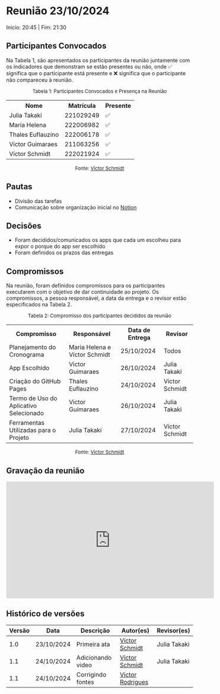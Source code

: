 # Reunião 23/10/2024

Início: 20:45 | Fim: 21:30
<!-- Este é um arquivo base, para criar uma ata, basta copiá-lo e preencher os dados da reunião -->



## Participantes Convocados

<!-- Colocar um ✅ se o participante estiver presente ou um ❌ caso negativo -->
Na Tabela 1, são apresentados os participantes da reunião juntamente com os indicadores que demonstram se estão presentes ou não, onde ✅ significa que o participante está presente e ❌ significa que o participante não compareceu à reunião.

<center>

<font size="2"><p style="text-align: center">Tabela 1: Participantes Convocados e Presença na Reunião</p></font>

<table align="center">
  <tr>
    <th>Nome</th><th>Matrícula</th><th>Presente</th>
  </tr>
  <tr><td>Julia Takaki</td><td>221029249</td><td>✅</td></tr>
  <tr><td>Maria Helena</td><td>222006982</td><td>✅</td></tr>
  <tr><td>Thales Euflauzino</td><td>222006178</td><td>✅</td></tr>
  <tr><td>Victor Guimaraes</td><td>211063256</td><td>✅</td></tr>
  <tr><td>Víctor Schmidt</td><td>222021924</td><td>✅</td></tr>
</table>

<font size="2"><p style="text-align: center">Fonte: [Víctor Schmidt](https://github.com/moonshinerd)</p></font>

</center>



## Pautas

<!-- pautas discutidas na reunião -->

- Divisão das tarefas
- Comunicação sobre organização inicial no [Notion](https://www.notion.so/Requisitos-2024-02-127032b57513801e84f0e16782c13800?pvs=4)



## Decisões

<!-- decisões feitas pela equipe -->

- Foram decididos/comunicados os apps que cada um escolheu para expor o porque do app ser escolhido
- Foram definidos os prazos das entregas



## Compromissos

<!-- compromissos que foram definidos para os integrantes, a data de entrega e os revisores, para facilitar o trabalho, pode pedir
para o chat GPT formar a tabela em HTML -->
Na reunião, foram definidos compromissos para os participantes executarem com o objetivo de dar continuidade ao projeto. Os compromissos, a pessoa responsável, a data da entrega e o revisor estão especificados na Tabela 2.

<center>

<font size="2"><p style="text-align: center">Tabela 2: Compromisso dos participantes decididos da reunião</p></font>

<table>
  <tr>
    <th>Compromisso</th><th>Responsável</th><th>Data de Entrega</th><th>Revisor</th>
    </tr>
    </tr><tr><td>Planejamento do Cronograma</td><td>Maria Helena e Víctor Schmidt</td><td>25/10/2024</td><td>Todos</td>
    </tr><tr><td>App Escolhido</td><td>Victor Guimaraes</td><td>26/10/2024</td><td>Julia Takaki</td>
    <tr><td>Criação do GitHub Pages</td><td>Thales Euflauzino</td><td>24/10/2024</td><td>Víctor Schmidt</td>
    </tr><tr><td>Termo de Uso do Aplicativo Selecionado</td><td>Victor Guimaraes</td><td>26/10/2024</td><td>Julia Takaki</td>
    </tr><tr><td>Ferramentas Utilizadas para o Projeto</td><td>Julia Takaki</td><td>27/10/2024</td><td>Víctor Schmidt</td>
</table>

<font size="2"><p style="text-align: center">Fonte: [Víctor Schmidt](https://github.com/moonshinerd)</p></font>

</center>



## Gravação da reunião

<iframe width="560" height="315" src="https://www.youtube.com/embed/PIFL5Q38Sq4" title="YouTube video player" frameborder="0" allow="accelerometer; autoplay; clipboard-write; encrypted-media; gyroscope; picture-in-picture" allowfullscreen></iframe>



## Histórico de versões

| Versão | Data | Descrição | Autor(es) | Revisor(es) |
| ------ | ---- | --------- | --------- | ----------- |
|1.0|23/10/2024|Primeira ata| [Víctor Schmidt](https://github.com/moonshinerd) | Julia Takaki
|1.1|24/10/2024|Adicionando video| [Víctor Schmidt](https://github.com/moonshinerd) | Julia Takaki
|1.1|24/10/2024|Corrigindo fontes| [Victor Rodrigues](https://github.com/ViictorHugoo) | 

